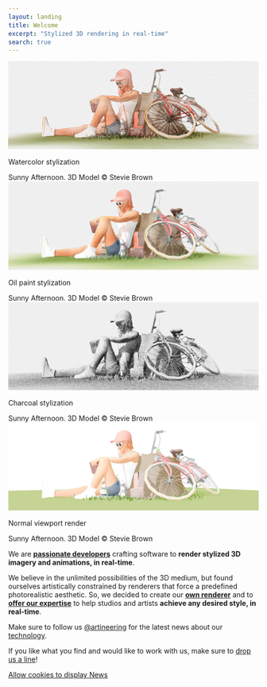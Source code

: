 ```yaml
---
layout: landing
title: Welcome
excerpt: "Stylized 3D rendering in real-time"
search: true
---
```


<div class="aio-slick">
  <div>
    <img src="/images/carousel/summer_wc.jpg" />
    <p>Watercolor stylization</p>
    <span>Sunny Afternoon. 3D Model © Stevie Brown</span>
  </div>
  <div>
    <img src="/images/carousel/summer_op.jpg" />
    <p>Oil paint stylization</p>
    <span>Sunny Afternoon. 3D Model © Stevie Brown</span>
  </div>
  <div>
    <img src="/images/carousel/summer_cc.jpg" />
    <p>Charcoal stylization</p>
    <span>Sunny Afternoon. 3D Model © Stevie Brown</span>
  </div>
  <div>
    <img src="/images/carousel/summer_vp.jpg" />
    <p>Normal viewport render</p>
    <span>Sunny Afternoon. 3D Model © Stevie Brown</span>
  </div>
</div>

We are [**passionate developers**](/about) crafting software to **render stylized 3D imagery and animations, in real-time**.

We believe in the unlimited possibilities of the 3D medium, but found ourselves artistically constrained by renderers that force a predefined photorealistic aesthetic. So, we decided to create our [**own renderer**](/software/MNPRX) and to [**offer our expertise**](/services) to help studios and artists **achieve any desired style, in real-time**.

Make sure to follow us [@artineering](http://twitter.com/artineering) for the latest news about our [technology](/technology/).

If you like what you find and would like to work with us, make sure to [drop us a line](/contact)!


<div class="responsive-twitter">
<a class="twitter-timeline" height="100vh" href="https://twitter.com/{{site.author.twitter}}" data-chrome="nofooter noheader">Allow cookies to display News</a>
</div>
